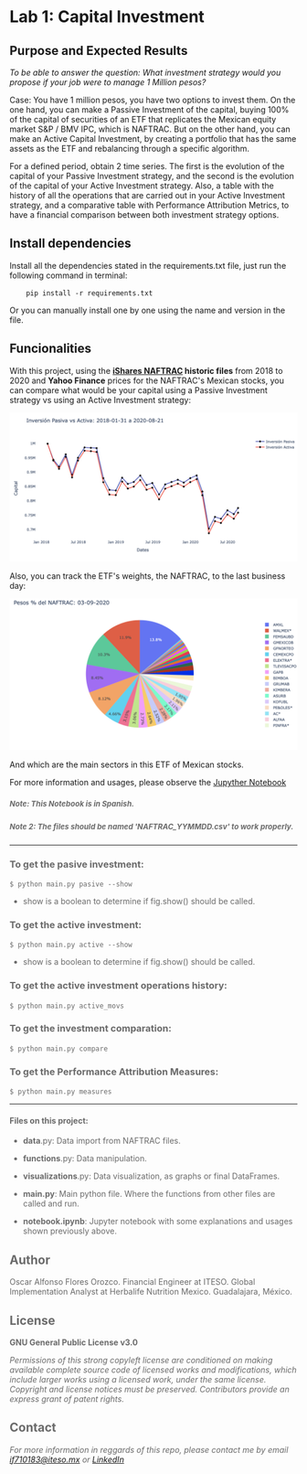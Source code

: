 # Lab 1: Capital Investment

## Purpose and Expected Results
*To be able to answer the question: What investment strategy would you propose if your job were to manage 1 Million pesos?*

Case: You have 1 million pesos, you have two options to invest them. On the one hand, you can make a Passive Investment of the capital, buying 100% of the capital of securities of an ETF that replicates the Mexican equity market S&P / BMV IPC, which is NAFTRAC. But on the other hand, you can make an Active Capital Investment, by creating a portfolio that has the same assets as the ETF and rebalancing through a specific algorithm.

For a defined period, obtain 2 time series. The first is the evolution of the capital of your Passive Investment strategy, and the second is the evolution of the capital of your Active Investment strategy. Also, a table with the history of all the operations that are carried out in your Active Investment strategy, and a comparative table with Performance Attribution Metrics, to have a financial comparison between both investment strategy options.

## Install dependencies

Install all the dependencies stated in the requirements.txt file, just run the following command in terminal:

        pip install -r requirements.txt
        
Or you can manually install one by one using the name and version in the file.

## Funcionalities

With this project, using the __[**iShares NAFTRAC**](https://www.blackrock.com/mx/intermediarios/productos/251895/ishares-naftrac-fund) historic files__ from 2018 to 2020 and __Yahoo Finance__ prices for the NAFTRAC's Mexican stocks, you can compare what would be your capital using a Passive Investment strategy vs using an Active Investment strategy:

![](files/Passive-Active.png)

Also, you can track the ETF's weights, the NAFTRAC, to the last business day:

![](files/NAFTRAC-03-09.png)

And which are the main sectors in this ETF of Mexican stocks.


For more information and usages, please observe the [Jupyther Notebook](notebook.ipynb)

##### <font color= #6B6B6B> <font size = 2> Note: This Notebook is in Spanish. </font>
        
##### <font color= #6B6B6B> <font size = 2> Note 2: The files should be named __'NAFTRAC_YYMMDD.csv'__ to work properly. </font>

***

### To get the pasive investment:
```commandline
$ python main.py pasive --show
```
- show is a boolean to determine if fig.show() should be called.

### To get the active investment:
```commandline
$ python main.py active --show
```
- show is a boolean to determine if fig.show() should be called.

### To get the active investment operations history:
```commandline
$ python main.py active_movs
```

### To get the investment comparation:
```commandline
$ python main.py compare
```

### To get the Performance Attribution Measures:
```commandline
$ python main.py measures
```

***

#### Files on this project:

- __data__.py: Data import from NAFTRAC files.

- __functions__.py: Data manipulation.

- __visualizations__.py: Data visualization, as graphs or final DataFrames.

- __main.py__: Main python file. Where the functions from other files are called and run.

- __notebook.ipynb__: Jupyter notebook with some explanations and usages shown previously above.

## Author
Oscar Alfonso Flores Orozco.
Financial Engineer at ITESO.
Global Implementation Analyst at Herbalife Nutrition Mexico.
Guadalajara, México.

## License
**GNU General Public License v3.0** 

*Permissions of this strong copyleft license are conditioned on making available 
complete source code of licensed works and modifications, which include larger 
works using a licensed work, under the same license. Copyright and license notices 
must be preserved. Contributors provide an express grant of patent rights.*

## Contact
*For more information in reggards of this repo, please contact me by email if710183@iteso.mx or [LinkedIn](https://www.linkedin.com/in/oscar-alfonso-flores-orozco/)*
